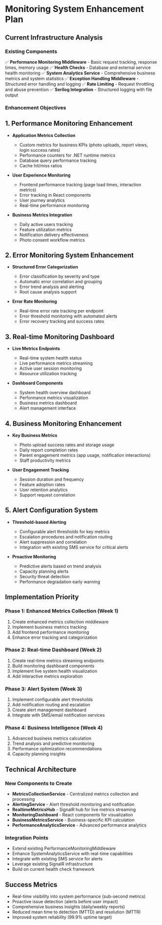 # Monitoring System Enhancement Plan

## Current Infrastructure Analysis

### Existing Components
✅ **Performance Monitoring Middleware** - Basic request tracking, response times, memory usage
✅ **Health Checks** - Database and external service health monitoring
✅ **System Analytics Service** - Comprehensive business metrics and system statistics
✅ **Exception Handling Middleware** - Structured error handling and logging
✅ **Rate Limiting** - Request throttling and abuse prevention
✅ **Serilog Integration** - Structured logging with file output

### Enhancement Objectives

## 1. Performance Monitoring Enhancement
- **Application Metrics Collection**
  - Custom metrics for business KPIs (photo uploads, report views, login success rates)
  - Performance counters for .NET runtime metrics
  - Database query performance tracking
  - Cache hit/miss ratios

- **User Experience Monitoring**
  - Frontend performance tracking (page load times, interaction metrics)
  - Error tracking in React components
  - User journey analytics
  - Real-time performance monitoring

- **Business Metrics Integration**
  - Daily active users tracking
  - Feature utilization metrics
  - Notification delivery effectiveness
  - Photo consent workflow metrics

## 2. Error Monitoring System Enhancement
- **Structured Error Categorization**
  - Error classification by severity and type
  - Automatic error correlation and grouping
  - Error trend analysis and alerting
  - Root cause analysis support

- **Error Rate Monitoring**
  - Real-time error rate tracking per endpoint
  - Error threshold monitoring with automated alerts
  - Error recovery tracking and success rates

## 3. Real-time Monitoring Dashboard
- **Live Metrics Endpoints**
  - Real-time system health status
  - Live performance metrics streaming
  - Active user session monitoring
  - Resource utilization tracking

- **Dashboard Components**
  - System health overview dashboard
  - Performance metrics visualization
  - Business metrics dashboard
  - Alert management interface

## 4. Business Monitoring Enhancement
- **Key Business Metrics**
  - Photo upload success rates and storage usage
  - Daily report completion rates
  - Parent engagement metrics (app usage, notification interactions)
  - Staff productivity metrics

- **User Engagement Tracking**
  - Session duration and frequency
  - Feature adoption rates
  - User retention analytics
  - Support request correlation

## 5. Alert Configuration System
- **Threshold-based Alerting**
  - Configurable alert thresholds for key metrics
  - Escalation procedures and notification routing
  - Alert suppression and correlation
  - Integration with existing SMS service for critical alerts

- **Proactive Monitoring**
  - Predictive alerts based on trend analysis
  - Capacity planning alerts
  - Security threat detection
  - Performance degradation early warning

## Implementation Priority

### Phase 1: Enhanced Metrics Collection (Week 1)
1. Create enhanced metrics collection middleware
2. Implement business metrics tracking
3. Add frontend performance monitoring
4. Enhance error tracking and categorization

### Phase 2: Real-time Dashboard (Week 2)
1. Create real-time metrics streaming endpoints
2. Build monitoring dashboard components
3. Implement live system health visualization
4. Add interactive metrics exploration

### Phase 3: Alert System (Week 3)
1. Implement configurable alert thresholds
2. Add notification routing and escalation
3. Create alert management dashboard
4. Integrate with SMS/email notification services

### Phase 4: Business Intelligence (Week 4)
1. Advanced business metrics calculation
2. Trend analysis and predictive monitoring
3. Performance optimization recommendations
4. Capacity planning insights

## Technical Architecture

### New Components to Create
- **MetricsCollectionService** - Centralized metrics collection and processing
- **AlertingService** - Alert threshold monitoring and notification
- **RealtimeMetricsHub** - SignalR hub for live metrics streaming
- **MonitoringDashboard** - React components for visualization
- **BusinessMetricsService** - Business-specific KPI calculation
- **PerformanceAnalyticsService** - Advanced performance analytics

### Integration Points
- Extend existing PerformanceMonitoringMiddleware
- Enhance SystemAnalyticsService with real-time capabilities
- Integrate with existing SMS service for alerts
- Leverage existing SignalR infrastructure
- Build on current health check framework

## Success Metrics
- Real-time visibility into system performance (sub-second metrics)
- Proactive issue detection (alerts before user impact)
- Comprehensive business insights (daily/weekly reports)
- Reduced mean time to detection (MTTD) and resolution (MTTR)
- Improved system reliability (99.9% uptime target)